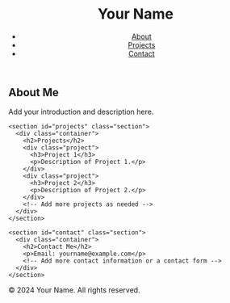 <!DOCTYPE html>
<html lang="en">
<head>
  <meta charset="UTF-8">
  <meta name="viewport" content="width=device-width, initial-scale=1.0">
  <title>Your Name - Portfolio</title>
  <link rel="stylesheet" href="styles.css">
</head>
<body>
  <header>
    <div class="container">
      <h1>Your Name</h1>
      <nav>
        <ul>
          <li><a href="#about">About</a></li>
          <li><a href="#projects">Projects</a></li>
          <li><a href="#contact">Contact</a></li>
        </ul>
      </nav>
    </div>
  </header>

  <main>
    <section id="about" class="section">
      <div class="container">
        <h2>About Me</h2>
        <p>Add your introduction and description here.</p>
      </div>
    </section>

    <section id="projects" class="section">
      <div class="container">
        <h2>Projects</h2>
        <div class="project">
          <h3>Project 1</h3>
          <p>Description of Project 1.</p>
        </div>
        <div class="project">
          <h3>Project 2</h3>
          <p>Description of Project 2.</p>
        </div>
        <!-- Add more projects as needed -->
      </div>
    </section>

    <section id="contact" class="section">
      <div class="container">
        <h2>Contact Me</h2>
        <p>Email: yourname@example.com</p>
        <!-- Add more contact information or a contact form -->
      </div>
    </section>
  </main>

  <footer>
    <div class="container">
      <p>&copy; 2024 Your Name. All rights reserved.</p>
    </div>
  </footer>
</body>
</html>
